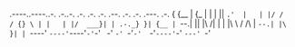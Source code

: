  .----..----..-.   .-..-.   .-.   .-. .-.  .--.  .-.   .-. .---. .-.
{ {__  | {_  | |   | ||  `.'  |   | |/ /  / {} \ | |   | |/  ___}| |
.-._} }| {__ | `--.| || |\ /| |   | |\ \ /  /\  \| `--.| |\     }| |
`----' `----'`----'`-'`-' ` `-'   `-' `-'`-'  `-'`----'`-' `---' `-'
